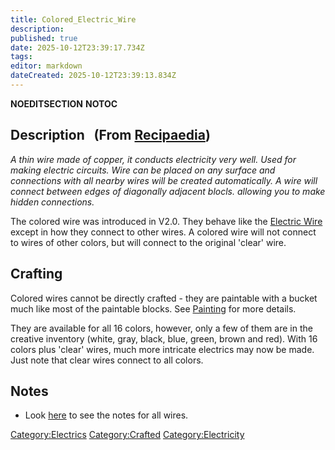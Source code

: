 ```yaml
---
title: Colored_Electric_Wire
description: 
published: true
date: 2025-10-12T23:39:17.734Z
tags: 
editor: markdown
dateCreated: 2025-10-12T23:39:13.834Z
---
```


__NOEDITSECTION__ __NOTOC__

## Description   (From [Recipaedia](.. "wikilink"))

*A thin wire made of copper, it conducts electricity very well. Used for
making electric circuits. Wire can be placed on any surface and
connections with all nearby wires will be created automatically. A wire
will connect between edges of diagonally adjacent blocls. allowing you
to make hidden connections.*

The colored wire was introduced in V2.0. They behave like the [Electric
Wire](Electric_Wire.md "wikilink") except in how they connect to other
wires. A colored wire will not connect to wires of other colors, but
will connect to the original 'clear' wire.

## Crafting

Colored wires cannot be directly crafted - they are paintable with a
bucket much like most of the paintable blocks. See
[Painting](Painting "wikilink") for more details.

They are available for all 16 colors, however, only a few of them are in
the creative inventory (white, gray, black, blue, green, brown and red).
With 16 colors plus 'clear' wires, much more intricate electrics may now
be made. Just note that clear wires connect to all colors.

## Notes

  - Look [here](Electric_Wire.md#Notes "wikilink") to see the notes for all
    wires.

[Category:Electrics](Category:Electrics "wikilink")
[Category:Crafted](Category:Crafted "wikilink")
[Category:Electricity](Category:Electricity "wikilink")